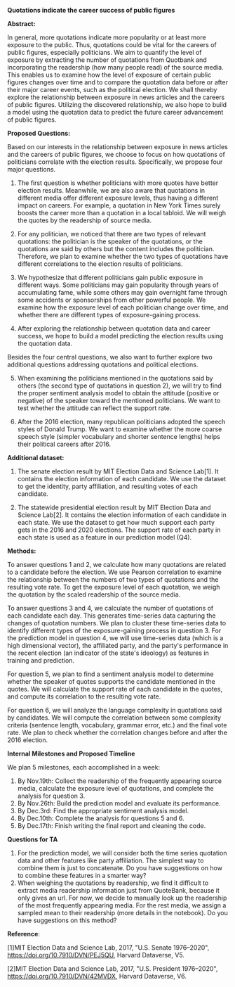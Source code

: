 **Quotations indicate the career success of public figures**

**Abstract:**

In general, more quotations indicate more popularity or at least more exposure to the public. Thus, quotations could be vital for the careers of public figures, especially politicians. We aim to quantify the level of exposure by extracting the number of quotations from Quotbank and incorporating the readership (how many people read) of the source media. This enables us to examine how the level of exposure of certain public figures changes over time and to compare the quotation data before or after their major career events, such as the political election. We shall thereby explore the relationship between exposure in news articles and the careers of public figures. Utilizing the discovered relationship, we also hope to build a model using the quotation data to predict the future career advancement of public figures.
	
**Proposed Questions:**	

Based on our interests in the relationship between exposure in news articles and the careers of public figures, we choose to focus on how quotations of politicians correlate with the election results. Specifically, we propose four major questions.

1. The first question is whether politicians with more quotes have better election results. Meanwhile, we are also aware that quotations in different media offer different exposure levels, thus having a different impact on careers. For example, a quotation in New York Times surely boosts the career more than a quotation in a local tabloid. We will weigh the quotes by the readership of source media.

2. For any politician, we noticed that there are two types of relevant quotations: the politician is the speaker of the quotations, or the quotations are said by others but the content includes the politician. Therefore, we plan to examine whether the two types of quotations have different correlations to the election results of politicians.

3. We hypothesize that different politicians gain public exposure in different ways. Some politicians may gain popularity through years of accumulating fame, while some others may gain overnight fame through some accidents or sponsorships from other powerful people. We examine how the exposure level of each politician change over time, and whether there are different types of exposure-gaining process.

4. After exploring the relationship between quotation data and career success, we hope to build a model predicting the election results using the quotation data.

Besides the four central questions, we also want to further explore two additional questions addressing quotations and political elections.

5. When examining the politicians mentioned in the quotations said by others (the second type of quotations in question 2), we will try to find the proper sentiment analysis model to obtain the attitude (positive or negative) of the speaker toward the mentioned politicians. We want to test whether the attitude can reflect the support rate.

6. After the 2016 election, many republican politicians adopted the speech styles of Donald Trump. We want to examine whether the more coarse speech style (simpler vocabulary and shorter sentence lengths) helps their political careers after 2016.

**Additional dataset:**

1. The senate election result by MIT Election Data and Science Lab[1]. It contains the election information of each candidate. We use the dataset to get the identity, party affiliation, and resulting votes of each candidate.

2. The statewide presidential election result by MIT Election Data and Science Lab[2]. It contains the election information of each candidate in each state. We use the dataset to get how much support each party gets in the 2016 and 2020 elections. The support rate of each party in each state is used as a feature in our prediction model (Q4).


**Methods:**

To answer questions 1 and 2, we calculate how many quotations are related to a candidate before the election. We use Pearson correlation to examine the relationship between the numbers of two types of quotations and the resulting vote rate. To get the exposure level of each quotation, we weigh the quotation by the scaled readership of the source media.

To answer questions 3 and 4, we calculate the number of quotations of each candidate each day. This generates time-series data capturing the changes of quotation numbers. We plan to cluster these time-series data to identify different types of the exposure-gaining process in question 3. For the prediction model in question 4, we will use time-series data (which is a high dimensional vector), the affiliated party, and the party's performance in the recent election (an indicator of the state's ideology) as features in training and prediction.

For question 5, we plan to find a sentiment analysis model to determine whether the speaker of quotes supports the candidate mentioned in the quotes. We will calculate the support rate of each candidate in the quotes, and compute its correlation to the resulting vote rate.

For question 6, we will analyze the language complexity in quotations said by candidates. We will compute the correlation between some complexity criteria (sentence length, vocabulary, grammar error, etc.) and the final vote rate. We plan to check whether the correlation changes before and after the 2016 election.

**Internal Milestones and Proposed Timeline**

We plan 5 milestones, each accomplished in a week:
1. By Nov.19th: Collect the readership of the frequently appearing source media, calculate the exposure level of quotations, and complete the analysis for question 3.
2. By Nov.26th: Build the prediction model and evaluate its performance.
3. By Dec.3rd: Find the appropriate sentiment analysis model.
4. By Dec.10th: Complete the analysis for questions 5 and 6.
5. By Dec.17th: Finish writing the final report and cleaning the code.

**Questions for TA**

1. For the prediction model, we will consider both the time series quotation data and other features like party affiliation. The simplest way to combine them is just to concatenate. Do you have suggestions on how to combine these features in a smarter way?
2. When weighing the quotations by readership, we find it difficult to extract media readership information just from QuoteBank, because it only gives an url. For now, we decide to manually look up the readership of the most frequently appearing media. For the rest media, we assign a sampled mean to their readership (more details in the notebook). Do you have suggestions on this method?


**Reference**:

[1]MIT Election Data and Science Lab, 2017, "U.S. Senate 1976–2020", https://doi.org/10.7910/DVN/PEJ5QU, Harvard Dataverse, V5.

[2]MIT Election Data and Science Lab, 2017, "U.S. President 1976–2020", https://doi.org/10.7910/DVN/42MVDX, Harvard Dataverse, V6.

